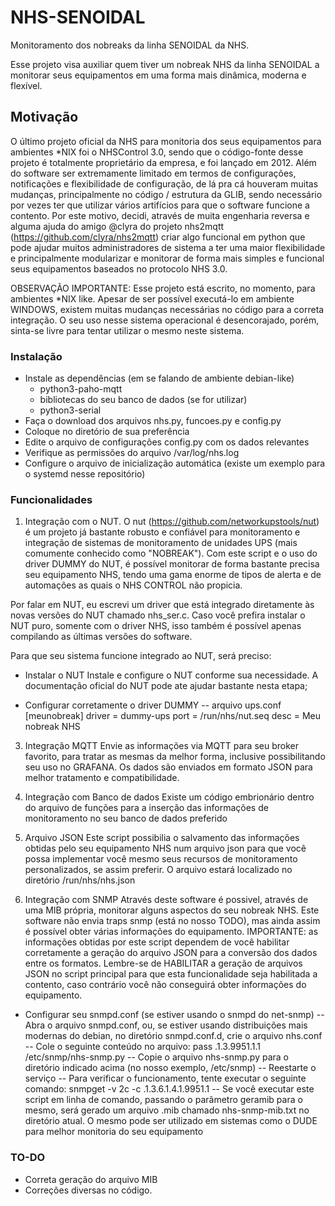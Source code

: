 # NHS-SENOIDAL
Monitoramento dos nobreaks da linha SENOIDAL da NHS.

Esse projeto visa auxiliar quem tiver um nobreak NHS da linha SENOIDAL a monitorar seus equipamentos em uma forma mais dinâmica, moderna e flexível.

## Motivação
O último projeto oficial da NHS para monitoria dos seus equipamentos para ambientes *NIX foi o NHSControl 3.0, sendo que o código-fonte desse projeto é totalmente proprietário da empresa, e foi lançado em 2012. Além do software ser extremamente limitado em termos de configurações, notificações e flexibilidade de configuração, de lá pra cá houveram muitas mudanças, principalmente no código / estrutura da GLIB, sendo necessário por vezes ter que utilizar vários artifícios para que o software funcione a contento. Por este motivo, decidi, através de muita engenharia reversa e alguma ajuda do amigo @clyra do projeto nhs2mqtt (https://github.com/clyra/nhs2mqtt) criar algo funcional em python que pode ajudar muitos administradores de sistema a ter uma maior flexibilidade e principalmente modularizar e monitorar de forma mais simples e funcional seus equipamentos baseados no protocolo NHS 3.0.

OBSERVAÇÃO IMPORTANTE: Esse projeto está escrito, no momento, para ambientes *NIX like. Apesar de ser possível executá-lo em ambiente WINDOWS, existem muitas mudanças necessárias no código para a correta integração. O seu uso nesse sistema operacional é desencorajado, porém, sinta-se livre para tentar utilizar o mesmo neste sistema.

### Instalação
  - Instale as dependências (em se falando de ambiente debian-like)
    - python3-paho-mqtt
    - bibliotecas do seu banco de dados (se for utilizar)
    - python3-serial
  - Faça o download dos arquivos nhs.py, funcoes.py e config.py
  - Coloque no diretório de sua preferência
  - Edite o arquivo de configurações config.py com os dados relevantes
  - Verifique as permissões do arquivo /var/log/nhs.log
  - Configure o arquivo de inicialização automática (existe um exemplo para o systemd nesse repositório)

### Funcionalidades
1) Integração com o NUT.
   O nut (https://github.com/networkupstools/nut) é um projeto já bastante robusto e confiável para monitoramento e integração de sistemas de monitoramento de unidades UPS (mais comumente conhecido como "NOBREAK"). Com este script e o uso do driver DUMMY do NUT, é possível monitorar de forma bastante precisa seu equipamento NHS, tendo uma gama enorme de tipos de alerta e de automações as quais o NHS CONTROL não propicia.

  Por falar em NUT, eu escrevi um driver que está integrado diretamente às novas versões do NUT chamado nhs_ser.c. Caso você prefira instalar o NUT puro, somente com o driver NHS, isso também é possível apenas compilando as últimas versões do software. 
  
   Para que seu sistema funcione integrado ao NUT, será preciso:
   - Instalar o NUT
     Instale e configure o NUT conforme sua necessidade. A documentação oficial do NUT pode ate ajudar bastante nesta etapa;

   - Configurar corretamente o driver DUMMY
     -- arquivo ups.conf
       [meunobreak]
        driver = dummy-ups
        port = /run/nhs/nut.seq
        desc = Meu nobreak NHS

3) Integração MQTT
   Envie as informações via MQTT para seu broker favorito, para tratar as mesmas da melhor forma, inclusive possibilitando seu uso no GRAFANA. Os dados são enviados em formato JSON para melhor tratamento e compatibilidade.

4) Integração com Banco de dados
   Existe um código embrionário dentro do arquivo de funções para a inserção das informações de monitoramento no seu banco de dados preferido

5) Arquivo JSON
   Este script possibilia o salvamento das informações obtidas pelo seu equipamento NHS num arquivo json para que você possa implementar você mesmo seus recursos de monitoramento personalizados, se assim preferir. O arquivo estará localizado no diretório /run/nhs/nhs.json
   
4) Integração com SNMP
   Através deste software é possivel, através de uma MIB própria, monitorar alguns aspectos do seu nobreak NHS. Este software não envia traps snmp (está no nosso TODO), mas ainda assim é possível obter várias informações do equipamento.
   IMPORTANTE: as informações obtidas por este script dependem de você habilitar corretamente a geração do arquivo JSON para a conversão dos dados entre os formatos. Lembre-se de HABILITAR a geração de arquivos JSON no script principal para que esta funcionalidade seja habilitada a contento, caso contrário você não conseguirá obter informações do equipamento.
   
  - Configurar seu snmpd.conf (se estiver usando o snmpd do net-snmp)
    -- Abra o arquivo snmpd.conf, ou, se estiver usando distribuições mais modernas do debian, no diretório snmpd.conf.d, crie o arquivo nhs.conf
    -- Cole o seguinte conteúdo no arquivo:
       pass .1.3.9951.1.1 /etc/snmp/nhs-snmp.py
    -- Copie o arquivo nhs-snmp.py para o diretório indicado acima (no nosso exemplo, /etc/snmp)
    -- Reestarte o serviço
    -- Para verificar o funcionamento, tente executar o seguinte comando:
       snmpget -v 2c -c <comunidade> <seu servidor snmp> .1.3.6.1.4.1.9951.1
    -- Se você executar este script em linha de comando, passando o parâmetro geramib para o mesmo, será gerado um arquivo .mib chamado nhs-snmp-mib.txt no diretório atual. O mesmo pode ser utilizado em sistemas como o DUDE para melhor monitoria do seu equipamento

### TO-DO
- Correta geração do arquivo MIB
- Correções diversas no código.

   
     
